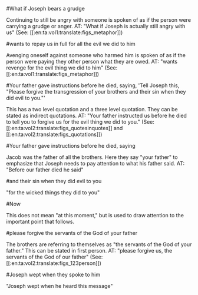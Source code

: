 #What if Joseph bears a grudge

Continuing to still be angry with someone is spoken of as if the person were carrying a grudge or anger. AT: "What if Joseph is actually still angry with us" (See: [[:en:ta:vol1:translate:figs_metaphor]])

#wants to repay us in full for all the evil we did to him

Avenging oneself against someone who harmed him is spoken of as if the person were paying they other person what they are owed. AT: "wants revenge for the evil thing we did to him" (See: [[:en:ta:vol1:translate:figs_metaphor]])

#Your father gave instructions before he died, saying, 'Tell Joseph this, "Please forgive the transgression of your brothers and their sin when they did evil to you."'

This has a two level quotation and a three level quotation. They can be stated as indirect quotations. AT: "Your father instructed us before he died to tell you to forgive us for the evil thing we did to you." (See: [[:en:ta:vol2:translate:figs_quotesinquotes]] and [[:en:ta:vol2:translate:figs_quotations]])

#Your father gave instructions before he died, saying

Jacob was the father of all the brothers. Here they say "your father" to emphasize that Joseph needs to pay attention to what his father said. AT: "Before our father died he said"

#and their sin when they did evil to you

"for the wicked things they did to you"

#Now

This does not mean "at this moment," but is used to draw attention to the important point that follows.

#please forgive the servants of the God of your father

The brothers are referring to themselves as "the servants of the God of your father." This can be stated in first person. AT: "please forgive us, the servants of the God of our father" (See: [[:en:ta:vol2:translate:figs_123person]])

#Joseph wept when they spoke to him

"Joseph wept when he heard this message"